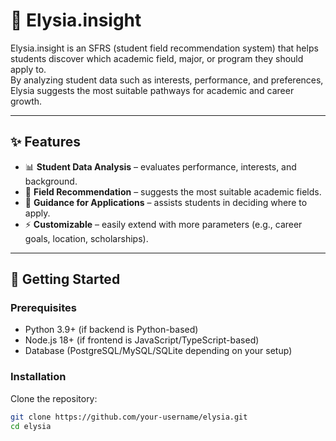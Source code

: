 # 🌸 Elysia.insight

Elysia.insight is an SFRS (student field recommendation system) that helps students discover which academic field, major, or program they should apply to.  
By analyzing student data such as interests, performance, and preferences, Elysia suggests the most suitable pathways for academic and career growth.  

---

## ✨ Features
- 📊 **Student Data Analysis** – evaluates performance, interests, and background.  
- 🎯 **Field Recommendation** – suggests the most suitable academic fields.  
- 🧭 **Guidance for Applications** – assists students in deciding where to apply.  
- ⚡ **Customizable** – easily extend with more parameters (e.g., career goals, location, scholarships).  

---

## 🚀 Getting Started

### Prerequisites
- Python 3.9+ (if backend is Python-based)  
- Node.js 18+ (if frontend is JavaScript/TypeScript-based)  
- Database (PostgreSQL/MySQL/SQLite depending on your setup)  

### Installation
Clone the repository:
```bash
git clone https://github.com/your-username/elysia.git
cd elysia
